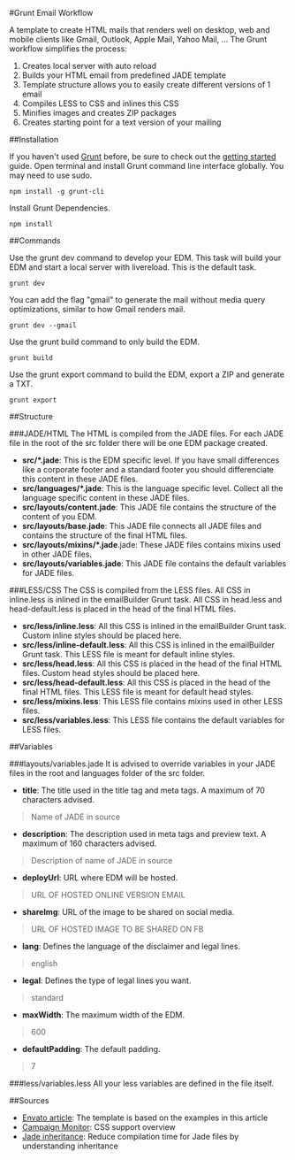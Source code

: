 #Grunt Email Workflow

A template to create HTML mails that renders well on desktop, web and mobile clients like Gmail, Outlook, Apple Mail, Yahoo Mail, ... The Grunt workflow simplifies the process:
  1. Creates local server with auto reload
  2. Builds your HTML email from predefined JADE template
  3. Template structure allows you to easily create different versions of 1 email 
  4. Compiles LESS to CSS and inlines this CSS
  5. Minifies images and creates ZIP packages
  6. Creates starting point for a text version of your mailing

##Installation

If you haven't used [Grunt](http://gruntjs.com/) before, be sure to check out the [getting started](http://gruntjs.com/getting-started) guide. Open terminal and install Grunt command line interface globally. You may need to use sudo.
```
npm install -g grunt-cli
```

Install Grunt Dependencies.
```
npm install
```

##Commands

Use the grunt dev command to develop your EDM. This task will build your EDM and start a local server with livereload. This is the default task.
```
grunt dev
```

You can add the flag "gmail" to generate the mail without media query optimizations, similar to how Gmail renders mail.
```
grunt dev --gmail
```

Use the grunt build command to only build the EDM.
```
grunt build
```

Use the grunt export command to build the EDM, export a ZIP and generate a TXT.
```
grunt export
```

##Structure

###JADE/HTML
The HTML is compiled from the JADE files. For each JADE file in the root of the src folder there will be one EDM package created.

- **src/*.jade**: This is the EDM specific level. If you have small differences like a corporate footer and a standard footer you should differenciate this content in these JADE files.
- **src/languages/*.jade**: This is the language specific level. Collect all the language specific content in these JADE files.
- **src/layouts/content.jade**: This JADE file contains the structure of the content of you EDM.
- **src/layouts/base.jade**: This JADE file connects all JADE files and contains the structure of the final HTML files.
- **src/layouts/mixins/*.jade**.jade: These JADE files contains mixins used in other JADE files.
- **src/layouts/variables.jade**: This JADE file contains the default variables for JADE files.

###LESS/CSS
The CSS is compiled from the LESS files. All CSS in inline.less is inlined in the emailBuilder Grunt task. All CSS in head.less and head-default.less is placed in the head of the final HTML files.

- **src/less/inline.less**: All this CSS is inlined in the emailBuilder Grunt task. Custom inline styles should be placed here.
- **src/less/inline-default.less**: All this CSS is inlined in the emailBuilder Grunt task. This LESS file is meant for default inline styles.
- **src/less/head.less**: All this CSS is placed in the head of the final HTML files. Custom head styles should be placed here.
- **src/less/head-default.less**: All this CSS is placed in the head of the final HTML files. This LESS file is meant for default head styles.
- **src/less/mixins.less**: This LESS file contains mixins used in other LESS files.
- **src/less/variables.less**: This LESS file contains the default variables for LESS files.

##Variables

###layouts/variables.jade
It is advised to override variables in your JADE files in the root and languages folder of the src folder.

- **title**: The title used in the title tag and meta tags. A maximum of 70 characters advised.

> Name of JADE in source

- **description**: The description used in meta tags and preview text. A maximum of 160 characters advised.

> Description of name of JADE in source

- **deployUrl**: URL where EDM will be hosted.

> URL OF HOSTED ONLINE VERSION EMAIL

- **shareImg**: URL of the image to be shared on social media.

> URL OF HOSTED IMAGE TO BE SHARED ON FB

- **lang**: Defines the language of the disclaimer and legal lines.

> english

- **legal**: Defines the type of legal lines you want.

> standard

- **maxWidth**: The maximum width of the EDM.

> 600

- **defaultPadding**: The default padding.

> 7

###less/variables.less
All your less variables are defined in the file itself.

##Sources
- [Envato article](http://webdesign.tutsplus.com/tutorials/creating-a-future-proof-responsive-email-without-media-queries--cms-23919): The template is based on the examples in this article
- [Campaign Monitor](https://www.campaignmonitor.com/css/): CSS support overview
- [Jade inheritance](https://github.com/paulyoung/jade-inheritance): Reduce compilation time for Jade files by understanding inheritance

